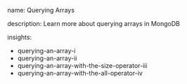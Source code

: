 name: Querying Arrays

description: Learn more about querying arrays in MongoDB

insights:
  - querying-an-array-i
  - querying-an-array-ii
  - querying-an-array-with-the-size-operator-iii
  - querying-an-array-with-the-all-operator-iv